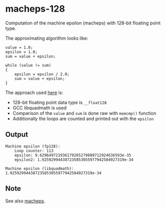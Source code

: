 # macheps-128
Computation of the machine epsilon (macheps) with 128-bit floating point type.

The approximating algorithm looks like:
```
value = 1.0;
epsilon = 1.0;
sum = value + epsilon;

while (value != sum)
{
    epsilon = epsilon / 2.0;
    sum = value + epsilon;
}
```

The approach used [here](src) is:
* 128-bit floating point data type is `__float128`
* GCC libquadmath is used
* Comparison of the `value` and `sum` is done raw with `memcmp()` function
* Additionally the loops are counted and printed out with the `epsilon`

## Output
```
Machine epsilon (fp128):
    Loop counter: 113
    epsilon: 9.629649721936179265279889712924636593e-35
    epsilon2: 1.925929944387235853055977942584927319e-34

Machine epsilon (libquadmath): 1.925929944387235853055977942584927319e-34
```

## Note
See also [macheps](https://github.com/aelfimow/macheps).
